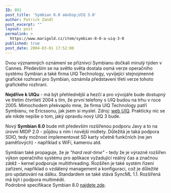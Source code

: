 ```yaml
---
ID: 891
post_title: 'Symbian 8.0 a&nbsp;UIQ 3.0'
author: Patrick Zandl
post_excerpt: ""
layout: post
permalink: >
  https://www.marigold.cz/item/symbian-8-0-a-uiq-3-0
published: true
post_date: 2004-03-01 17:52:00
---
```

<P>Dvou&#160;významných oznámení se příznivci Symbianu dočkali minulý týden v Cannes. Především se na světlo světa dostala osmá verze operačního systému Symbian a také firma UIQ Technology, vyvíjející stejnojmenné grafické&#160;rozhraní pro Symbian, oznámila představení třetí verze tohoto grafického rozhraní.</P>
<P><STRONG>Nejdříve k UIQu</STRONG> - má být přehlednější a hezčí a pro vývojáře bude dostupný ve třetím čtvrtletí 2004 s tím, že první telefony s UIQ budou na trhu v roce 2005. Mimochodem překvapilo mne, že firma UIQ Technology patří Symbianu, ne Ericssonu, jak jsem si myslel. Zdroj: <A href="http://www.uiq.com/uiq3" target=_blank>web UIQ</A>. Prakticky nic se ale nikde nepíše o tom, jaký opravdu nový UIQ 3 bude. </P>
<P>Nový <STRONG>Symbian 8.0</STRONG> bude mít především rozšířenou podporu Javy a to na úrovni MIDP 2.0 - půjdou s ním i novější midlety. Důležitá je taká podpora SDIO, tedy možnost implementovat SD karty včetně funkčních (ne jen paměťových) - například s WiFi, kamerou atd. </P>
<P>Symbian také propaguje, že je <EM>"hard real-time"</EM> - tedy že je výrazně rozšířen výkon operačního systému pro aplikace vyžadující reálný čas a značnou zátěž - kernel podporuje multithreading. Rozšířen je také systém řízení zařízení, například o vzdálený management a konfiguraci, což je důležité pro updatování na dálku. Standardem se také stává SyncML 1.1. Rozšířená má být i podpora multimédií. <BR>Podrobné specifikace Symbian 8.0 <A href="http://www.symbian.com/technology/symbos-v8x.html" target=_blank>najdete zde</A>.</P>
